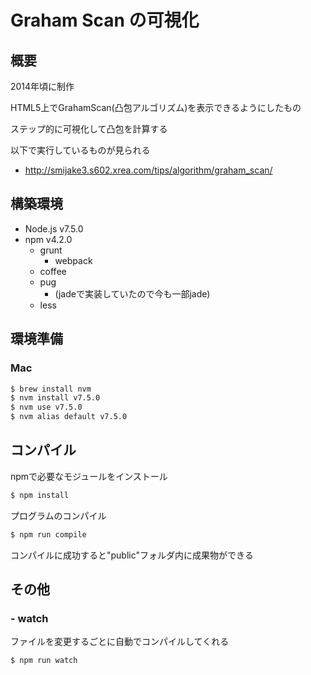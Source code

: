 # Graham Scan の可視化

## 概要

2014年頃に制作

HTML5上でGrahamScan(凸包アルゴリズム)を表示できるようにしたもの

ステップ的に可視化して凸包を計算する

以下で実行しているものが見られる

- http://smijake3.s602.xrea.com/tips/algorithm/graham_scan/

## 構築環境
- Node.js v7.5.0
- npm v4.2.0
  - grunt
    - webpack
  - coffee
  - pug
    - (jadeで実装していたので今も一部jade)
  - less

## 環境準備

### Mac
```bash
$ brew install nvm
$ nvm install v7.5.0
$ nvm use v7.5.0
$ nvm alias default v7.5.0
```

## コンパイル

npmで必要なモジュールをインストール
```bash
$ npm install
```

プログラムのコンパイル
```bash
$ npm run compile
```

コンパイルに成功すると"public"フォルダ内に成果物ができる

## その他

### - watch
ファイルを変更するごとに自動でコンパイルしてくれる
```bash
$ npm run watch
```

